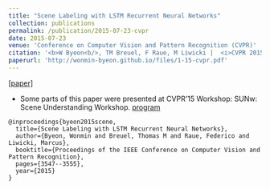 ```yaml
---
title: "Scene Labeling with LSTM Recurrent Neural Networks"
collection: publications
permalink: /publication/2015-07-23-cvpr
date: 2015-07-23
venue: 'Conference on Computer Vision and Pattern Recognition (CVPR)'
citation: '<b>W Byeon<b/>, TM Breuel, F Raue, M Liwicki |  <i>CVPR 2015</i>'
paperurl: 'http://wonmin-byeon.github.io/files/1-15-cvpr.pdf'
---
```

[[paper]](https://www.cv-foundation.org/openaccess/content_cvpr_2015/papers/Byeon_Scene_Labeling_With_2015_CVPR_paper.pdf)

* Some parts of this paper were presented at CVPR'15 Workshop: SUNw: Scene Understanding Workshop. [program](http://sunw.csail.mit.edu/2015/posters.html)

```
@inproceedings{byeon2015scene,
  title={Scene Labeling with LSTM Recurrent Neural Networks},
  author={Byeon, Wonmin and Breuel, Thomas M and Raue, Federico and Liwicki, Marcus},
  booktitle={Proceedings of the IEEE Conference on Computer Vision and Pattern Recognition},
  pages={3547--3555},
  year={2015}
}
```